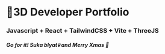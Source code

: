 # 🚀3D Developer Portfolio

### Javascript + React + TailwindCSS + Vite + ThreeJS
##### Go for it! Suka blyat💀 and Merry Xmas 🎅
